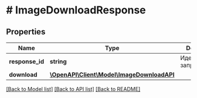 # # ImageDownloadResponse

## Properties

Name | Type | Description | Notes
------------ | ------------- | ------------- | -------------
**response_id** | **string** | Идентификатор запроса | [optional]
**download** | [**\OpenAPI\Client\Model\ImageDownloadAPI**](ImageDownloadAPI.md) |  |

[[Back to Model list]](../../README.md#models) [[Back to API list]](../../README.md#endpoints) [[Back to README]](../../README.md)

